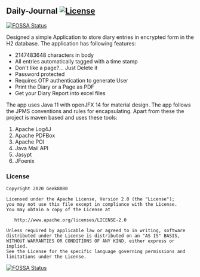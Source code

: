 ## Daily-Journal [![License](https://img.shields.io/badge/License-Apache%202.0-blue.svg)](https://opensource.org/licenses/Apache-2.0)
[![FOSSA Status](https://app.fossa.com/api/projects/git%2Bgithub.com%2FGeek8080%2FDaily-Journal.svg?type=shield)](https://app.fossa.com/projects/git%2Bgithub.com%2FGeek8080%2FDaily-Journal?ref=badge_shield)

Designed a simple Application to store diary entries in encrypted form in the H2 database. The application has following features:

- 2147483648 characters in body
- All entries automatically tagged with a time stamp
- Don't like a page?... Just Delete it
- Password protected
- Requires OTP authentication to generate User
- Print the Diary or a Page as PDF
- Get your Diary Report into excel files

The app uses Java 11 with openJFX 14 for material design. The app follows the JPMS conventions and rules for encapsulating. Apart from these the project is maven based and uses these tools:

1. Apache Log4J
2. Apache PDFBox
3. Apache POI
4. Java Mail API
5. Jasypt
6. JFoenix


### License

    Copyright 2020 Geek8080

    Licensed under the Apache License, Version 2.0 (the "License");
    you may not use this file except in compliance with the License.
    You may obtain a copy of the License at

       http://www.apache.org/licenses/LICENSE-2.0

    Unless required by applicable law or agreed to in writing, software
    distributed under the License is distributed on an "AS IS" BASIS,
    WITHOUT WARRANTIES OR CONDITIONS OF ANY KIND, either express or implied.
    See the License for the specific language governing permissions and
    limitations under the License.


[![FOSSA Status](https://app.fossa.com/api/projects/git%2Bgithub.com%2FGeek8080%2FDaily-Journal.svg?type=large)](https://app.fossa.com/projects/git%2Bgithub.com%2FGeek8080%2FDaily-Journal?ref=badge_large)
